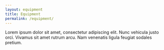 ```yaml
---
layout: equipment
title: Equipment
permalink: /equipment/
---
```


Lorem ipsum dolor sit amet, consectetur adipiscing elit. Nunc vehicula justo orci. Vivamus sit amet rutrum arcu. Nam venenatis ligula feugiat sodales pretium.
<!--<div class="home">

  <h1 class="page-heading">Equipment</h1>
  
  {{ content }}

  <ul class="post-list">
    {% for eq in site.equipment %}
      <li>
        <h2>
          <a class="post-link" href="{{ site.url | relative_url }}">{{ eq.title | escape }}</a>
        </h2>
      </li>
    {% endfor %}
  </ul>

</div>-->